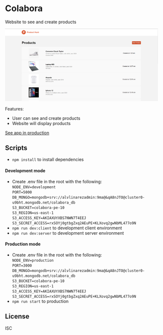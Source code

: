 # Colabora
Website to see and create products

![Colabora Capture](.readme-static/capture.png)

Features:

* User can see and create products
* Website will display products

[See app in production](http://157.245.94.169)

## Scripts

* `npm install` to install dependencies

#### Development mode
* Create .env file in the root with the following:<br>
    `NODE_ENV=development`<br>
    `PORT=5000`<br>
    `DB_MONGO=mongodb+srv://alvlinarezadmin:9ma@&qA8nJTO@cluster0-u9bht.mongodb.net/colabora_db`<br>
    `S3_BUCKET=colabora-pe-10`<br>
    `S3_REGION=us-east-1`<br>
    `S3_ACCESS_KEY=AKIAXUYXBS7NWN7T4EEJ`<br>
    `S3_SECRET_ACCESS=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`<br>
* `npm run dev:client` to development client environment
* `npm run dev:server` to development server environment

#### Production mode
* Create .env file in the root with the following:<br>
    `NODE_ENV=production`<br>
    `PORT=3000`<br>
    `DB_MONGO=mongodb+srv://alvlinarezadmin:9ma@&qA8nJTO@cluster0-u9bht.mongodb.net/colabora_db`<br>
    `S3_BUCKET=colabora-pe-10`<br>
    `S3_REGION=us-east-1`<br>
    `S3_ACCESS_KEY=AKIAXUYXBS7NWN7T4EEJ`<br>
    `S3_SECRET_ACCESS=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`<br>
* `npm run start` to production

## License

ISC
